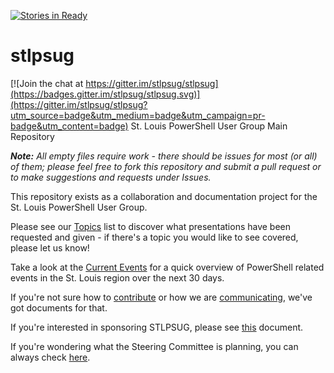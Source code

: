 [![Stories in Ready](https://badge.waffle.io/stlpsug/stlpsug.png?label=ready&title=Ready)](https://waffle.io/stlpsug/stlpsug)

# stlpsug

[![Join the chat at https://gitter.im/stlpsug/stlpsug](https://badges.gitter.im/stlpsug/stlpsug.svg)](https://gitter.im/stlpsug/stlpsug?utm_source=badge&utm_medium=badge&utm_campaign=pr-badge&utm_content=badge)
St. Louis PowerShell User Group Main Repository

_**Note:** All empty files require work - there should be issues for most (or all) of them; please feel free to fork this repository and submit a pull request or to make suggestions and requests under Issues._

This repository exists as a collaboration and documentation project for the St. Louis PowerShell User Group.

Please see our [Topics](topics.md) list to discover what presentations have been requested and given - if there's a topic you would like to see covered, please let us know!

Take a look at the [Current Events](current-events.md) for a quick overview of PowerShell related events in the St. Louis region over the next 30 days.

If you're not sure how to [contribute](contributing.md) or how we are [communicating](communication.md), we've got documents for that.

If you're interested in sponsoring STLPSUG, please see [this](documents/sponsorship.md) document.

If you're wondering what the Steering Committee is planning, you can always check [here](documents/steering.md).